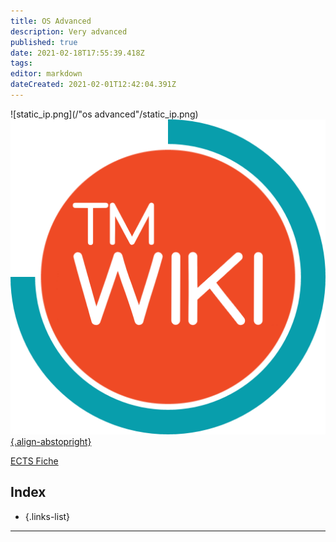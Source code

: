```yaml
---
title: OS Advanced
description: Very advanced
published: true
date: 2021-02-18T17:55:39.418Z
tags: 
editor: markdown
dateCreated: 2021-02-01T12:42:04.391Z
---
```


![static_ip.png](/"os advanced"/static_ip.png)
[![tmwiki_v1_noback.png](/tmwiki_v1_noback.png){.align-abstopright}](https://tmwiki.be/en/home)

[ECTS Fiche](http://onderwijsaanbodmechelenantwerpen.thomasmore.be/2020/syllabi/n/YT0672N.htm#activetab=doelstellingen_idp3985312)

## Index

- []()
{.links-list}

---